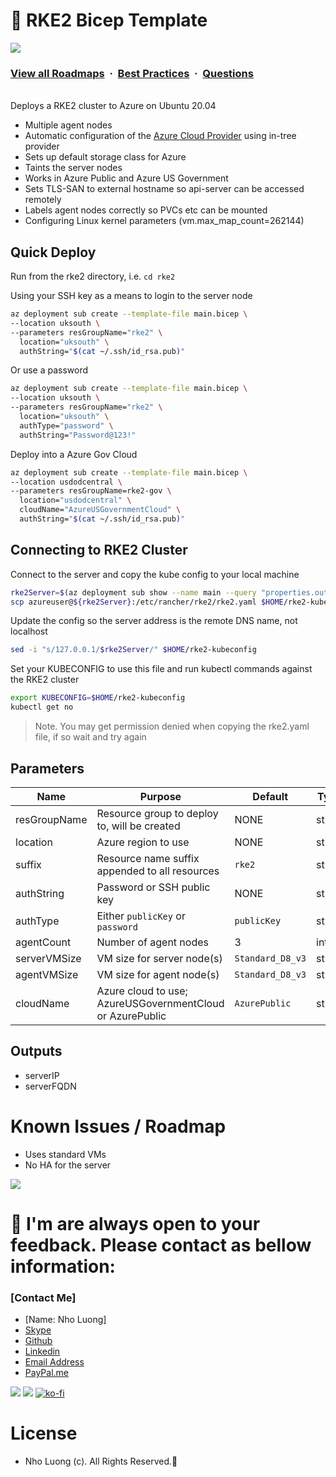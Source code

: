 # 🐄 RKE2 Bicep Template


![](https://i.imgur.com/waxVImv.png)
### [View all Roadmaps](https://github.com/nholuongut/all-roadmaps) &nbsp;&middot;&nbsp; [Best Practices](https://github.com/nholuongut/all-roadmaps/blob/main/public/best-practices/) &nbsp;&middot;&nbsp; [Questions](https://www.linkedin.com/in/nholuong/)
<br/>
Deploys a RKE2 cluster to Azure on Ubuntu 20.04

- Multiple agent nodes
- Automatic configuration of the [Azure Cloud Provider](https://kubernetes-sigs.github.io/cloud-provider-azure/) using in-tree provider
- Sets up default storage class for Azure
- Taints the server nodes
- Works in Azure Public and Azure US Government 
- Sets TLS-SAN to external hostname so api-server can be accessed remotely
- Labels agent nodes correctly so PVCs etc can be mounted
- Configuring Linux kernel parameters (vm.max_map_count=262144)

## Quick Deploy

Run from the rke2 directory, i.e. `cd rke2`

Using your SSH key as a means to login to the server node

```bash
az deployment sub create --template-file main.bicep \
--location uksouth \
--parameters resGroupName="rke2" \
  location="uksouth" \
  authString="$(cat ~/.ssh/id_rsa.pub)"
```

Or use a password

```bash
az deployment sub create --template-file main.bicep \
--location uksouth \
--parameters resGroupName="rke2" \
  location="uksouth" \
  authType="password" \
  authString="Password@123!"
```

Deploy into a Azure Gov Cloud

```bash
az deployment sub create --template-file main.bicep \
--location usdodcentral \
--parameters resGroupName=rke2-gov \
  location="usdodcentral" \
  cloudName="AzureUSGovernmentCloud" \
  authString="$(cat ~/.ssh/id_rsa.pub)"
```

## Connecting to RKE2 Cluster

Connect to the server and copy the kube config to your local machine

```bash
rke2Server=$(az deployment sub show --name main --query "properties.outputs.serverFQDN.value" -o tsv)
scp azureuser@${rke2Server}:/etc/rancher/rke2/rke2.yaml $HOME/rke2-kubeconfig
```

Update the config so the server address is the remote DNS name, not localhost

```bash
sed -i "s/127.0.0.1/$rke2Server/" $HOME/rke2-kubeconfig
```

Set your KUBECONFIG to use this file and run kubectl commands against the RKE2 cluster

```bash
export KUBECONFIG=$HOME/rke2-kubeconfig
kubectl get no
```

> Note. You may get permission denied when copying the rke2.yaml file, if so wait and try again

## Parameters

| Name         | Purpose                                                  | Default          | Type   |
| ------------ | -------------------------------------------------------- | ---------------- | ------ |
| resGroupName | Resource group to deploy to, will be created             | NONE             | string |
| location     | Azure region to use                                      | NONE             | string |
| suffix       | Resource name suffix appended to all resources           | `rke2`           | string |
| authString   | Password or SSH public key                               | NONE             | string |
| authType     | Either `publicKey` or `password`                         | `publicKey`      | string |
| agentCount   | Number of agent nodes                                    | 3                | int    |
| serverVMSize | VM size for server node(s)                               | `Standard_D8_v3` | string |
| agentVMSize  | VM size for agent node(s)                                | `Standard_D8_v3` | string |
| cloudName    | Azure cloud to use; AzureUSGovernmentCloud or AzurePublic | `AzurePublic`    | string |

## Outputs

- serverIP
- serverFQDN

# Known Issues / Roadmap

- Uses standard VMs
- No HA for the server

![](https://i.imgur.com/waxVImv.png)
# 🚀 I'm are always open to your feedback.  Please contact as bellow information:
### [Contact Me]
* [Name: Nho Luong]
* [Skype](luongutnho_skype)
* [Github](https://github.com/nholuongut/)
* [Linkedin](https://www.linkedin.com/in/nholuong/)
* [Email Address](luongutnho@hotmail.com)
* [PayPal.me](https://www.paypal.com/paypalme/nholuongut)

![](https://i.imgur.com/waxVImv.png)
![](Donate.png)
[![ko-fi](https://ko-fi.com/img/githubbutton_sm.svg)](https://ko-fi.com/nholuong)

# License
* Nho Luong (c). All Rights Reserved.🌟